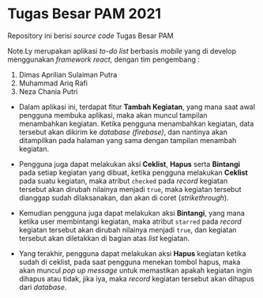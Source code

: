# Tugas Besar PAM 2021
Repository ini berisi _source code_ Tugas Besar PAM

Note.Ly merupakan aplikasi _to-do list_ berbasis _mobile_ yang di develop menggunakan _framework react_, dengan tim pengembang : 

1. Dimas Aprilian Sulaiman Putra
2. Muhammad Ariq Rafi
3. Neza Chania Putri

* Dalam aplikasi ini, terdapat fitur **Tambah Kegiatan**, yang mana saat awal pengguna membuka aplikasi, maka akan muncul tampilan menambahkan kegiatan. Ketika pengguna menambahkan kegiatan, data tersebut akan dikirim ke _database (firebase)_, dan nantinya akan ditampilkan pada halaman yang sama dengan tampilan menambah kegiatan.

* Pengguna juga dapat melakukan aksi **Ceklist**, **Hapus** serta **Bintangi** pada setiap kegiatan yang dibuat, ketika pengguna melakukan **Ceklist** pada suatu kegiatan, maka atribut `checked` pada _record_ kegiatan tersebut akan dirubah nilainya menjadi `true`, maka kegiatan tersebut dianggap sudah dilaksanakan, dan akan di coret (_strikethrough_). 

* Kemudian pengguna juga dapat melakukan aksi **Bintangi**, yang mana ketika user membintangi kegiatan, maka atribut `starred` pada _record_ kegiatan tersebut akan dirubah nilainya menjadi `true`, dan kegiatan tersebut akan diletakkan di bagian atas _list_ kegiatan. 

* Yang terakhir, pengguna dapat melakukan aksi **Hapus** kegiatan ketika sudah di ceklist, pada saat pengguna menekan tombol hapus, maka akan muncul _pop up message_ untuk memastikan apakah kegiatan ingin dihapus atau tidak, jika iya, maka _record_ kegiatan tersebut akan dihapus dari _database_.
